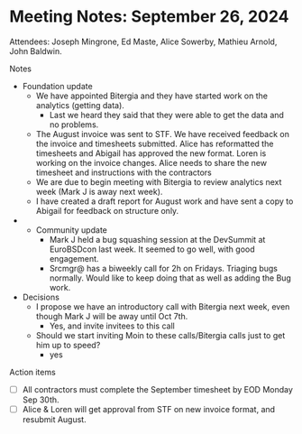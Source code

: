
# Meeting Notes: September 26, 2024

Attendees: Joseph Mingrone, Ed Maste, Alice Sowerby, Mathieu Arnold, John Baldwin.

Notes
 * Foundation update
    * We have appointed Bitergia and they have started work on the analytics (getting data).
        * Last we heard they said that they were able to get the data and no problems.
    * The August invoice was sent to STF. We have received feedback on the invoice and timesheets submitted. Alice has reformatted the timesheets and Abigail has approved the new format. Loren is working on the invoice changes. Alice needs to share the new timesheet and instructions with the contractors
    * We are due to begin meeting with Bitergia to review analytics next week (Mark J is away next week).
    * I have created a draft report for August work and have sent a copy to Abigail for feedback on structure only. 
* * Community update
    * Mark J held a bug squashing session at the DevSummit at EuroBSDcon last week. It seemed to go well, with good engagement.
    * Srcmgr@ has a biweekly call for 2h on Fridays. Triaging bugs normally. Would like to keep doing that as well as adding the Bug work. 
* Decisions
    * I propose we have an introductory call with Bitergia next week, even though Mark J will be away until Oct 7th. 
        * Yes, and invite invitees to this call
    * Should we start inviting Moin to these calls/Bitergia calls just to get him up to speed?
        * yes

Action items

- [ ] All contractors must complete the September timesheet by EOD Monday Sep 30th. 
- [ ] Alice & Loren will get approval from STF on new invoice format, and resubmit August. 